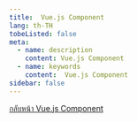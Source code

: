 ```yaml
---
title:  Vue.js Component
lang: th-TH
tobeListed: false
meta:
  - name: description
    content: Vue.js Component
  - name: keywords
    content:  Vue.js Component
sidebar: false
---
```

[กลับหน้า Vue.js Component](/courses/web_dev/week-06.html)

<week06-demo />
